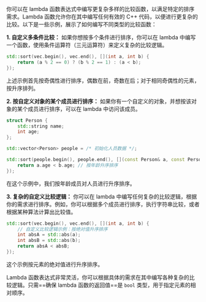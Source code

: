 你可以在 lambda 函数表达式中编写更复杂多样的比较函数，以满足特定的排序需求。Lambda 函数允许你在其中编写任何有效的 C++ 代码，以便进行更复杂的比较。以下是一些示例，展示了如何编写不同类型的比较函数：

**1. 自定义多条件比较：** 如果你想按多个条件进行排序，你可以在 lambda 中编写一个函数，使用条件运算符（三元运算符）来定义复杂的比较逻辑。

```cpp
std::sort(vec.begin(), vec.end(), [](int a, int b) {
    return (a % 2 == 0) ? (b % 2 == 1) : (a < b);
});
```

上述示例首先按奇偶性进行排序，偶数在前，奇数在后；对于相同奇偶性的元素，按升序排列。

**2. 按自定义对象的某个成员进行排序：** 如果你有一个自定义的对象，并想按该对象的某个成员进行排序，可以在 lambda 中访问该成员。

```cpp
struct Person {
    std::string name;
    int age;
};

std::vector<Person> people = /* 初始化人员数据 */;

std::sort(people.begin(), people.end(), [](const Person& a, const Person& b) {
    return a.age < b.age; // 按年龄升序排序
});
```

在这个示例中，我们按年龄成员对人员进行升序排序。

**3. 复杂的自定义比较逻辑：** 你可以在 lambda 中编写任何复杂的比较逻辑，根据你的需求进行排序。例如，你可以根据多个成员进行排序，执行字符串比较，或者根据某种算法计算出比较值。

```cpp
std::sort(vec.begin(), vec.end(), [](int a, int b) {
    // 自定义比较逻辑示例：按绝对值升序排序
    int absA = std::abs(a);
    int absB = std::abs(b);
    return absA < absB;
});
```

这个示例按元素的绝对值进行升序排序。

Lambda 函数表达式非常灵活，你可以根据具体的需求在其中编写各种复杂的比较逻辑。只需==确保 lambda 函数的返回值==是 `bool` 类型，用于指定元素的相对顺序。
